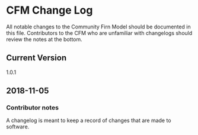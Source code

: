 # CFM Change Log
All notable changes to the Community Firn Model should be documented in this file. Contributors to the CFM who are unfamiliar with changelogs should review the notes at the bottom.

## Current Version
1.0.1

## 2018-11-05


### Contributor notes
A changelog is meant to keep a record of changes that are made to software.



